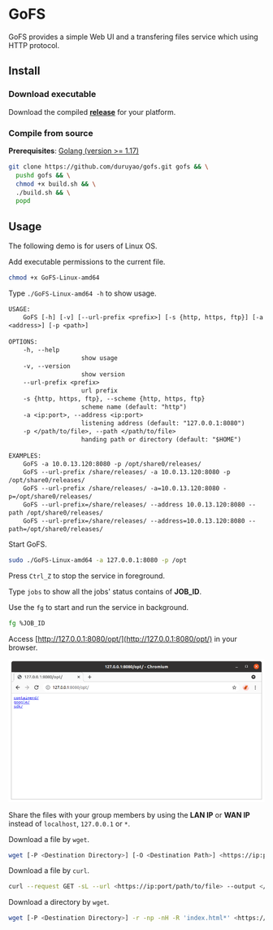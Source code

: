 # GoFS

GoFS provides a simple Web UI and a transfering files service which using HTTP protocol.

## Install

### Download executable

Download the compiled **[release](https://github.com/duruyao/gofs/releases)** for your platform.

### Compile from source

**Prerequisites**: [Golang (version >= 1.17)](https://golang.org/)

```bash
git clone https://github.com/duruyao/gofs.git gofs && \
  pushd gofs && \
  chmod +x build.sh && \
  ./build.sh && \
  popd
```

## Usage

The following demo is for users of Linux OS.

Add executable permissions to the current file.

```bash
chmod +x GoFS-Linux-amd64
```

Type `./GoFS-Linux-amd64 -h` to show usage.

```text
USAGE:
    GoFS [-h] [-v] [--url-prefix <prefix>] [-s {http, https, ftp}] [-a <address>] [-p <path>]

OPTIONS:
    -h, --help
                    show usage
    -v, --version
                    show version
    --url-prefix <prefix>
                    url prefix
    -s {http, https, ftp}, --scheme {http, https, ftp}
                    scheme name (default: "http")
    -a <ip:port>, --address <ip:port>
                    listening address (default: "127.0.0.1:8080")
    -p </path/to/file>,	--path </path/to/file>
                    handing path or directory (default: "$HOME")

EXAMPLES:
    GoFS -a 10.0.13.120:8080 -p /opt/share0/releases/
    GoFS --url-prefix /share/releases/ -a 10.0.13.120:8080 -p /opt/share0/releases/
    GoFS --url-prefix /share/releases/ -a=10.0.13.120:8080 -p=/opt/share0/releases/
    GoFS --url-prefix=/share/releases/ --address 10.0.13.120:8080 --path /opt/share0/releases/
    GoFS --url-prefix=/share/releases/ --address=10.0.13.120:8080 --path=/opt/share0/releases/
```

Start GoFS.

```bash
sudo ./GoFS-Linux-amd64 -a 127.0.0.1:8080 -p /opt
```

Press `Ctrl_Z` to stop the service in foreground.

Type `jobs` to show all the jobs' status contains of **JOB_ID**.

Use the `fg` to start and run the service in background.

```bash
fg %JOB_ID
```

Access [http://127.0.0.1:8080/opt/](http://127.0.0.1:8080/opt/) in your browser.

![img/browser-127.0.0.1.png](img/browser-127.0.0.1.png)

Share the files with your group members by using the **LAN IP** or **WAN IP** instead of `localhost`, `127.0.0.1` or `*`. 

Download a file by `wget`.

```bash
wget [-P <Destination Directory>] [-O <Destination Path>] <https://ip:port/path/to/file>
```

Download a file by `curl`.

```bash
curl --request GET -sL --url <https://ip:port/path/to/file> --output </path/to/file>
```

Download a directory by `wget`.

```bash
wget [-P <Destination Directory>] -r -np -nH -R 'index.html*' <https://ip:port/path/to/dir/>
```
